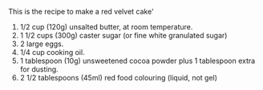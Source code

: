 This is the recipe to make a red velvet cake'

  1.  1/2 cup (120g) unsalted butter, at room temperature.
  2. 1 1/2 cups (300g) caster sugar (or fine white granulated sugar)
  3.  2 large eggs.
  4.  1/4 cup cooking oil.
  5.   1 tablespoon (10g) unsweetened cocoa powder plus 1 tablespoon extra for dusting.
  6.  2 1/2 tablespoons (45ml) red food colouring (liquid, not gel)